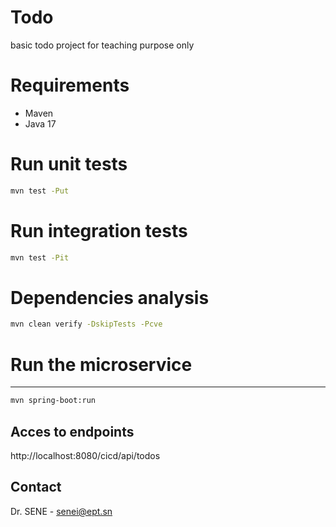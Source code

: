 
# Todo
basic todo project for teaching purpose only 

# Requirements
<ul>
 <li>Maven </li>
  <li>Java 17</li>
</ul>

# Run unit tests
```sh
mvn test -Put
```

# Run integration tests
```sh
mvn test -Pit
```
# Dependencies analysis
```sh
mvn clean verify -DskipTests -Pcve
```

# Run the microservice
 --- 
```sh
mvn spring-boot:run
```

## Acces to endpoints
http://localhost:8080/cicd/api/todos


## Contact

Dr. SENE - <a href="mailto:senei@ept.sn">senei@ept.sn</a>

